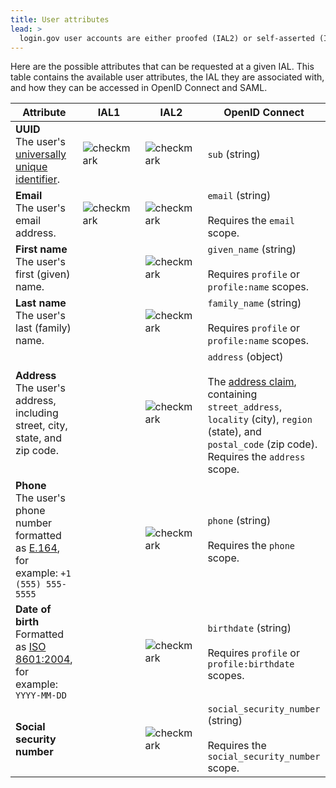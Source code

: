 ```yaml
---
title: User attributes
lead: >
  login.gov user accounts are either proofed (IAL2) or self-asserted (IAL1), corresponding to <a href="http://nvlpubs.nist.gov/nistpubs/SpecialPublications/NIST.SP.800-63-3.pdf">NIST 800-63-3</a> Identity Assurance Level (IAL).
---
```


Here are the possible attributes that can be requested at a given IAL. This table contains the available user attributes, the IAL they are associated with, and how they can be accessed in OpenID Connect and SAML.

| Attribute | IAL1 | IAL2 | OpenID Connect | SAML |
| --------- | ---- | ---- | -------------- | ---- |
| **UUID**<br>The user's [universally unique identifier](https://en.wikipedia.org/wiki/Universally_unique_identifier). | <img src="{{ site.baseurl }}/assets/img/check.svg" alt="checkmark"> | <img src="{{ site.baseurl }}/assets/img/check.svg" alt="checkmark"> | `sub` (string) | `uuid` |
| **Email**<br>The user's email address. | <img src="{{ site.baseurl }}/assets/img/check.svg" alt="checkmark"> | <img src="{{ site.baseurl }}/assets/img/check.svg" alt="checkmark"> | `email` (string)<br><br>Requires the `email` scope. | `email` |
| **First name**<br>The user's first (given) name. | | <img src="{{ site.baseurl }}/assets/img/check.svg" alt="checkmark"> | `given_name` (string)<br><br>Requires `profile` or `profile:name` scopes. | `first_name` |
| **Last name**<br>The user's last (family) name. | | <img src="{{ site.baseurl }}/assets/img/check.svg" alt="checkmark"> | `family_name` (string)<br><br>Requires `profile` or `profile:name` scopes. | `last_name` |
| **Address**<br>The user's address, including street, city, state, and zip code. | | <img src="{{ site.baseurl }}/assets/img/check.svg" alt="checkmark"> | `address` (object)<br><br>The [address claim](https://openid.net/specs/openid-connect-core-1_0.html#AddressClaim), containing `street_address`, `locality` (city), `region` (state), and `postal_code` (zip code). Requires the `address` scope. | `address1`<br>`address2`<br>`city`<br>`state`<br>`zipcode` |
| **Phone**<br>The user's phone number formatted as [E.164](https://en.wikipedia.org/wiki/E.164), for example: `+1 (555) 555-5555` | | <img src="{{ site.baseurl }}/assets/img/check.svg" alt="checkmark"> | `phone` (string)<br><br>Requires the `phone` scope. | `phone` |
| **Date of birth**<br>Formatted as [ISO 8601:2004](https://en.wikipedia.org/wiki/ISO_8601), for example: `YYYY-MM-DD` | | <img src="{{ site.baseurl }}/assets/img/check.svg" alt="checkmark"> | `birthdate` (string)<br><br>Requires `profile` or `profile:birthdate` scopes. | `dob` |
| **Social security number** | | <img src="{{ site.baseurl }}/assets/img/check.svg" alt="checkmark"> | `social_security_number` (string)<br><br>Requires the `social_security_number` scope. | `ssn` |
